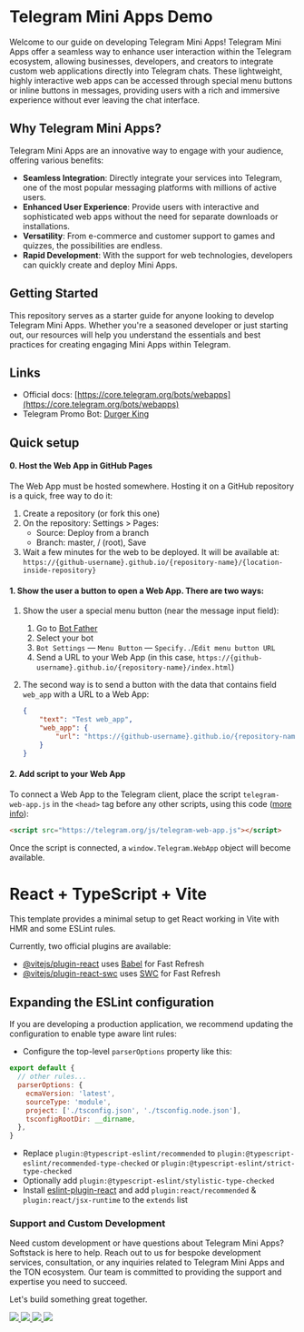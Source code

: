 # Telegram Mini Apps Demo

Welcome to our guide on developing Telegram Mini Apps! Telegram Mini Apps offer a seamless way to enhance user interaction within the Telegram ecosystem, allowing businesses, developers, and creators to integrate custom web applications directly into Telegram chats. These lightweight, highly interactive web apps can be accessed through special menu buttons or inline buttons in messages, providing users with a rich and immersive experience without ever leaving the chat interface.

## Why Telegram Mini Apps?

Telegram Mini Apps are an innovative way to engage with your audience, offering various benefits:

- **Seamless Integration**: Directly integrate your services into Telegram, one of the most popular messaging platforms with millions of active users.
- **Enhanced User Experience**: Provide users with interactive and sophisticated web apps without the need for separate downloads or installations.
- **Versatility**: From e-commerce and customer support to games and quizzes, the possibilities are endless.
- **Rapid Development**: With the support for web technologies, developers can quickly create and deploy Mini Apps.

## Getting Started

This repository serves as a starter guide for anyone looking to develop Telegram Mini Apps. Whether you're a seasoned developer or just starting out, our resources will help you understand the essentials and best practices for creating engaging Mini Apps within Telegram.

## Links
* Official docs: [https://core.telegram.org/bots/webapps](https://core.telegram.org/bots/webapps)
* Telegram Promo Bot: [Durger King](https://t.me/durgerkingbot)
  
## Quick setup

#### 0. Host the Web App in GitHub Pages

The Web App must be hosted somewhere. Hosting it on a GitHub repository is a quick, free way to do it:

1. Create a repository (or fork this one)
2. On the repository: Settings > Pages:
    - Source: Deploy from a branch
    - Branch: master, / (root), Save
3. Wait a few minutes for the web to be deployed. It will be available at: `https://{github-username}.github.io/{repository-name}/{location-inside-repository}`

#### 1. Show the user a button to open a Web App. There are two ways:

1. Show the user a special menu button (near the message input field):
    1. Go to [Bot Father](https://t.me/BotFather)
    2. Select your bot
    3. `Bot Settings` — `Menu Button` — `Specify..`/`Edit menu button URL`
    4. Send a URL to your Web App (in this case, `https://{github-username}.github.io/{repository-name}/index.html`)

2. The second way is to send a button with the data that contains field `web_app` with a URL to a Web App:
    ```json
    {
        "text": "Test web_app",
        "web_app": {
            "url": "https://{github-username}.github.io/{repository-name}/index.html"
        }
    }
    ```

#### 2. Add script to your Web App

To connect a Web App to the Telegram client, place the script `telegram-web-app.js` in the `<head>` tag before any other scripts, using this code ([more info](https://core.telegram.org/bots/webapps#initializing-web-apps)):
```html
<script src="https://telegram.org/js/telegram-web-app.js"></script>
```

Once the script is connected, a `window.Telegram.WebApp` object will become available.

# React + TypeScript + Vite

This template provides a minimal setup to get React working in Vite with HMR and some ESLint rules.

Currently, two official plugins are available:

- [@vitejs/plugin-react](https://github.com/vitejs/vite-plugin-react/blob/main/packages/plugin-react/README.md) uses [Babel](https://babeljs.io/) for Fast Refresh
- [@vitejs/plugin-react-swc](https://github.com/vitejs/vite-plugin-react-swc) uses [SWC](https://swc.rs/) for Fast Refresh

## Expanding the ESLint configuration

If you are developing a production application, we recommend updating the configuration to enable type aware lint rules:

- Configure the top-level `parserOptions` property like this:

```js
export default {
  // other rules...
  parserOptions: {
    ecmaVersion: 'latest',
    sourceType: 'module',
    project: ['./tsconfig.json', './tsconfig.node.json'],
    tsconfigRootDir: __dirname,
  },
}
```

- Replace `plugin:@typescript-eslint/recommended` to `plugin:@typescript-eslint/recommended-type-checked` or `plugin:@typescript-eslint/strict-type-checked`
- Optionally add `plugin:@typescript-eslint/stylistic-type-checked`
- Install [eslint-plugin-react](https://github.com/jsx-eslint/eslint-plugin-react) and add `plugin:react/recommended` & `plugin:react/jsx-runtime` to the `extends` list


### Support and Custom Development

Need custom development or have questions about Telegram Mini Apps? Softstack is here to help. Reach out to us for bespoke development services, consultation, or any inquiries related to Telegram Mini Apps and the TON ecosystem. Our team is committed to providing the support and expertise you need to succeed.

Let's build something great together.

<p align="left">

  <a href="https://t.me/softstack" alt="WhatsApp" target="_blank">
    <img src="https://img.shields.io/badge/Telegram-2CA5E0?style=for-the-badge&logo=WhatsApp&logoColor=%231c1914" />
  </a>

  <a href="mailto:hello@softstack.io" alt="mail" target="_blank">
    <img src="https://img.shields.io/badge/-Mail-f5f1ea?style=for-the-badge&logo=gmail&logoColor=%231c1914" />
  </a>

  <a href="https://www.linkedin.com/company/softstack" alt="LinkedIn" target="_blank">
    <img src="https://img.shields.io/badge/-LinkedIn-f5f1ea?style=for-the-badge&logo=Linkedin&logoColor=%231c1914" />
  </a>
  
  <a href="https://softstack.io" alt="Website" target="_blank">
    <img src="https://img.shields.io/badge/-Website-f5f1ea?style=for-the-badge&logo=nextdotjs&logoColor=%231c1914" />
  </a>
</p>
